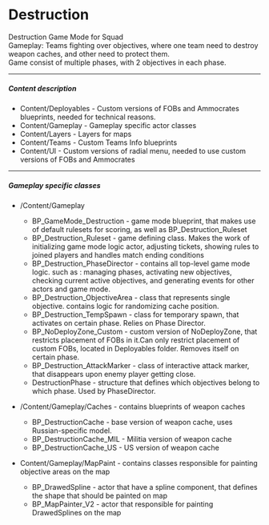 # Destruction
Destruction Game Mode for Squad  
Gameplay: Teams fighting over objectives, where one team need to destroy weapon caches, and other need to protect them.  
Game consist of multiple phases, with 2 objectives in each phase.

-----------------------------------------------------------------------------------------------------
##### Content description

* Content/Deployables - Custom versions of FOBs and Ammocrates blueprints, needed for technical reasons.
* Content/Gameplay - Gameplay specific actor classes
* Content/Layers - Layers for maps
* Content/Teams - Custom Teams Info blueprints
* Content/UI - Custom versions of radial menu, needed to use custom versions of FOBs and Ammocrates

-----------------------------------------------------------------------------------------------------

##### Gameplay specific classes 

* /Content/Gameplay
  * BP_GameMode_Destruction - game mode blueprint, that makes use of default rulesets for scoring, as well as BP_Destruction_Ruleset 
  * BP_Destruction_Ruleset - game defining class. Makes the work of initializing game mode logic actor, adjusting tickets, showing rules to joined players and handles match ending conditions
  * BP_Destruction_PhaseDirector - contains all top-level game mode logic. such as : managing phases, activating new objectives, checking current active objectives, and generating events for other actors and game mode.
  * BP_Destruction_ObjectiveArea - class that represents single objective. contains logic for randomizing cache position.
  * BP_Destruction_TempSpawn - class for temporary spawn, that activates on certain phase. Relies on Phase Director.
  * BP_NoDeployZone_Custom - custom version of NoDeployZone, that restricts placement of FOBs in it.Can only restrict placement of custom FOBs, located in Deployables folder. Removes itself on certain phase.
  * BP_Destruction_AttackMarker - class of interactive attack marker, that disappears upon enemy player getting close.
  * DestructionPhase - structure that defines which objectives belong to which phase. Used by PhaseDirector.

* /Content/Gameplay/Caches - contains blueprints of weapon caches
  * BP_DestructionCache - base version of weapon cache, uses Russian-specific model.
  * BP_DestructionCache_MIL - Militia version of weapon cache
  * BP_DestructionCache_US - US version of weapon cache

* Content/Gameplay/MapPaint - contains classes responsible for painting objective areas on the map
  * BP_DrawedSpline - actor that have a spline component, that defines the shape that should be painted on map
  * BP_MapPainter_V2 - actor that responsible for painting DrawedSplines on the map
